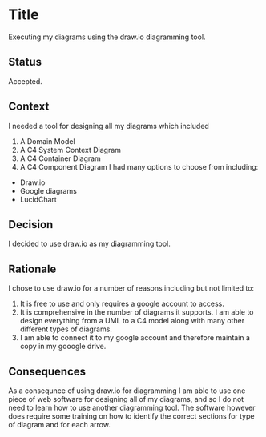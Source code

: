 # Title
Executing my diagrams using the draw.io diagramming tool.

## Status
Accepted.

## Context
I needed a tool for designing all my diagrams which included
1. A Domain Model
2. A C4 System Context Diagram
3. A C4 Container Diagram
4. A C4 Component Diagram
I had many options to choose from including:
-	Draw.io
-	Google diagrams
-	LucidChart
## Decision
I decided to use draw.io as my diagramming tool.
## Rationale
I chose to use draw.io for a number of reasons including but not limited to:
1. It is free to use and only requires a google account to access.
2. It is comprehensive in the number of diagrams it supports. I am able to design everything from a UML to a C4 model along with many other different types of diagrams.
3. I am able to connect it to my google account and therefore maintain a copy in my gooogle drive.
## Consequences
As a consequnce of using draw.io for diagramming I am able to use one piece of web software for designing all of my diagrams, and so I do not need to learn how to use another diagramming tool. The software however does require some training on how to identify the correct sections for type of diagram and for each arrow. 
